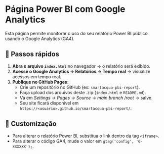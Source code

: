 # Página Power BI com Google Analytics

Esta página permite monitorar o uso do seu relatório Power BI público usando o Google Analytics (GA4).

## 🧭 Passos rápidos

1. **Abra o arquivo `index.html`** no navegador → o relatório será exibido.
2. **Acesse o Google Analytics → Relatórios → Tempo real** → visualize acessos em tempo real.
3. **Publique no GitHub Pages:**
   - Crie um repositório no GitHub (ex: `smartacqua-pbi-report`).
   - Faça upload dos arquivos deste .zip (`index.html` e `README.md`).
   - Vá em *Settings → Pages → Source → main branch /root* → salve.
   - Seu site ficará disponível em `https://<usuario>.github.io/smartacqua-pbi-report/`.

## 🧩 Customização
- Para alterar o relatório Power BI, substitua o link dentro da tag `<iframe>`.
- Para alterar o código GA4, mude o valor em `gtag('config', 'G-XXXXXX');`.
